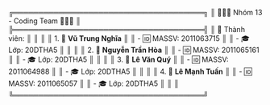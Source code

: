 ╔══════════════════════════════════════╗
║          🌟✨🚀 Nhóm 13 - Coding Team 🚀✨🌟          ║
╠══════════════════════════════════════╣
║          🌟 Thành viên:                             ║
║                                                ║
║ 1. 🚀 **Vũ Trung Nghĩa**                    ║
║   - 🆔 MASSV: 2011063715                     ║
║   - 🎓 Lớp: 20DTHA5                                ║
║                                                ║
║ 2. 🚀 **Nguyễn Trần Hòa**                  ║
║   - 🆔 MASSV: 2011065161                     ║
║   - 🎓 Lớp: 20DTHA5                                ║
║                                                ║
║ 3. 🚀 **Lê Văn Quý**                              ║
║   - 🆔 MASSV: 2011064988                     ║
║   - 🎓 Lớp: 20DTHA5                                ║
║                                                ║
║ 4. 🚀 **Lê Mạnh Tuấn**                         ║
║   - 🆔 MASSV: 2011065057                     ║
║   - 🎓 Lớp: 20DTHA5                                ║
║                                                ║
╚══════════════════════════════════════╝